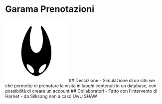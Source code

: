 # Garama Prenotazioni
<img src="./public/img/logo.jpg" width="200px" height="200px">
## Descizione
- Simulazione di un sito we che permette di prenotare la visita in luoghi contenuti in un database, con possibilità di creare un account
## Collaboratori
- Fatto con l'intervento di Hornet - da Silksong non a caso UwU SHAW

